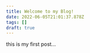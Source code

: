 ```yaml
---
title: Welcome to my Blog!
date: 2022-06-05T21:01:37.878Z
tags: []
draft: true
---
```

this is my first post...